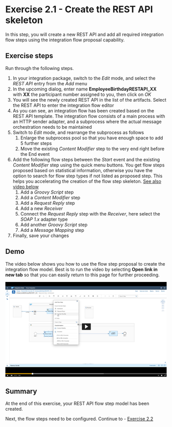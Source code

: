 # Exercise 2.1 - Create the REST API skeleton

In this step, you will create a new REST API and add all required integration flow steps using the integration flow proposal capability.

## Exercise steps

Run through the following steps.
1. In your integration package, switch to the *Edit* mode, and select the *REST API* entry from the *Add* menu
2. In the upcoming dialog, enter name **EmployeeBirthdayRESTAPI_XX** with **XX** the participant number assigned to you, then click on *OK*
3. You will see the newly created REST API in the list of the artifacts. Select the REST API to enter the integration flow editor
4. As you can see, an integration flow has been created based on the REST API template. The integration flow consists of a main process with an HTTP sender adapter, and a subprocess where the actual message orchestration needs to be maintained
5. Switch to *Edit* mode, and rearrange the subprocess as follows
   1. Enlarge the subprocess pool so that you have enough space to add 5 further steps
   2. Move the existing *Content Modifier* step to the very end right before the End event
6. Add the following flow steps between the *Start* event and the existing *Content Modifier* step using the quick menu buttons. You get flow steps proposed based on statistical information, otherwise you have the option to search for flow step types if not listed as proposed step. This helps you accelerating the creation of the flow step skeleton. [See also video below](#Demo)
   1. Add a *Groovy Script* step
   2. Add a *Content Modifier* step
   3. Add a *Request Reply* step
   4. Add a new *Receiver*
   5. Connect the *Request Reply* step with the *Receiver*, here select the *SOAP 1.x* adapter type
   6. Add another *Groovy Script* step
   7. Add a *Message Mapping* step
7. Finally, save your changes

## Demo

The video below shows you how to use the flow step proposal to create the integration flow model. Best is to run the video by selecting **Open link in new tab** so that you can easily return to this page for further proceeding.

[![Deploy mapping video](/exercises/ex2/images/CI_FlowStepProposals_Thumbnail.png)](https://sapvideoa35699dc5.hana.ondemand.com/?entry_id=1_g11b4yvx)

## Summary

At the end of this exercise, your REST API flow step model has been created.

Next, the flow steps need to be configured. Continue to - [Exercise 2.2](/exercises/ex2/ex22)

